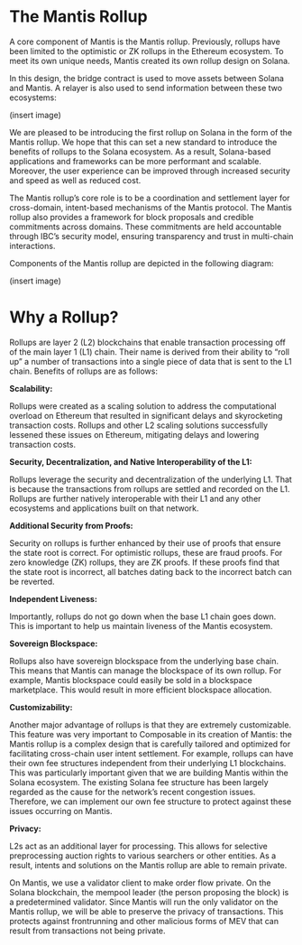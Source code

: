 # The Mantis Rollup

A core component of Mantis is the Mantis rollup. Previously, rollups have been limited to the optimistic or ZK rollups in the Ethereum ecosystem. To meet its own unique needs, Mantis created its own rollup design on Solana.

In this design, the bridge contract is used to move assets between Solana and Mantis. A relayer is also used to send information between these two ecosystems:

(insert image)

We are pleased to be introducing the first rollup on Solana in the form of the Mantis rollup. We hope that this can set a new standard to introduce the benefits of rollups to the Solana ecosystem. As a result, Solana-based applications and frameworks can be more performant and scalable. Moreover, the user experience can be improved through increased security and speed as well as reduced cost.

The Mantis rollup’s core role is to be a coordination and settlement layer for cross-domain, intent-based mechanisms of the Mantis protocol. The Mantis rollup also provides a framework for block proposals and credible commitments across domains. These commitments are held accountable through IBC’s security model, ensuring transparency and trust in multi-chain interactions.

Components of the Mantis rollup are depicted in the following diagram:

(insert image)

# Why a Rollup?

Rollups are layer 2 (L2) blockchains that enable transaction processing off of the main layer 1 (L1) chain. Their name is derived from their ability to “roll up” a number of transactions into a single piece of data that is sent to the L1 chain. Benefits of rollups are as follows:

**Scalability:**

Rollups were created as a scaling solution to address the computational overload on Ethereum that resulted in significant delays and skyrocketing transaction costs. Rollups and other L2 scaling solutions successfully lessened these issues on Ethereum, mitigating delays and lowering transaction costs.

**Security, Decentralization, and Native Interoperability of the L1:**

Rollups leverage the security and decentralization of the underlying L1. That is because the transactions from rollups are settled and recorded on the L1. Rollups are further natively interoperable with their L1 and any other ecosystems and applications built on that network.

**Additional Security from Proofs:**

Security on rollups is further enhanced by their use of proofs that ensure the state root is correct. For optimistic rollups, these are fraud proofs. For zero knowledge (ZK) rollups, they are ZK proofs. If these proofs find that the state root is incorrect, all batches dating back to the incorrect batch can be reverted.

**Independent Liveness:**

Importantly, rollups do not go down when the base L1 chain goes down. This is important to help us maintain liveness of the Mantis ecosystem.

**Sovereign Blockspace:**

Rollups also have sovereign blockspace from the underlying base chain. This means that Mantis can manage the blockspace of its own rollup. For example, Mantis blockspace could easily be sold in a blockspace marketplace. This would result in more efficient blockspace allocation.

**Customizability:**

Another major advantage of rollups is that they are extremely customizable. This feature was very important to Composable in its creation of Mantis: the Mantis rollup is a complex design that is carefully tailored and optimized for facilitating cross-chain user intent settlement. For example, rollups can have their own fee structures independent from their underlying L1 blockchains. This was particularly important given that we are building Mantis within the Solana ecosystem. The existing Solana fee structure has been largely regarded as the cause for the network’s recent congestion issues. Therefore, we can implement our own fee structure to protect against these issues occurring on Mantis.

**Privacy:**

L2s act as an additional layer for processing. This allows for selective preprocessing auction rights to various searchers or other entities. As a result, intents and solutions on the Mantis rollup are able to remain private.

On Mantis, we use a validator client to make order flow private. On the Solana blockchain, the mempool leader (the person proposing the block) is a predetermined validator. Since Mantis will run the only validator on the Mantis rollup, we will be able to preserve the privacy of transactions. This protects against frontrunning and other malicious forms of MEV that can result from transactions not being private.

